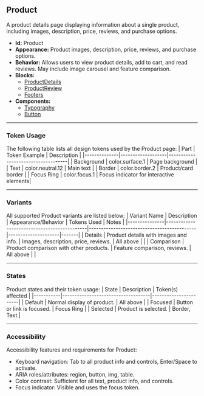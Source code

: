## Product
A product details page displaying information about a single product, including images, description, price, reviews, and purchase options.
- **Id:** Product
- **Appearance:** Product images, description, price, reviews, and purchase options.
- **Behavior:** Allows users to view product details, add to cart, and read reviews. May include image carousel and feature comparison.
- **Blocks:**
  - [ProductDetails](../blocks/ProductDetails.md)
  - [ProductReview](../blocks/ProductReview.md)
  - [Footers](../blocks/Footers.md)
- **Components:**
  - [Typography](../components/Typography.md)
  - [Button](../components/Button.md)

---

### Token Usage
The following table lists all design tokens used by the Product page:
| Part         | Token Example      | Description                        |
|--------------|-------------------|------------------------------------|
| Background   | color.surface.1   | Page background                    |
| Text         | color.neutral.12  | Main text                          |
| Border       | color.border.2    | Product/card border                |
| Focus Ring   | color.focus.1     | Focus indicator for interactive elements|

---

### Variants
All supported Product variants are listed below:
| Variant Name   | Description                                 | Appearance/Behavior                        | Tokens Used         | Notes |
|---------------|---------------------------------------------|--------------------------------------------|---------------------|-------|
| Details       | Product details with images and info.        | Images, description, price, reviews.       | All above           |       |
| Comparison    | Product comparison with other products.      | Feature comparison, reviews.               | All above           |       |

---

### States
Product states and their token usage:
| State     | Description                        | Token(s) affected      |
|-----------|------------------------------------|-----------------------|
| Default   | Normal display of product.         | All above             |
| Focused   | Button or link is focused.         | Focus Ring            |
| Selected  | Product is selected.               | Border, Text          |

---

### Accessibility
Accessibility features and requirements for Product:
- Keyboard navigation: Tab to all product info and controls, Enter/Space to activate.
- ARIA roles/attributes: region, button, img, table.
- Color contrast: Sufficient for all text, product info, and controls.
- Focus indicator: Visible and uses the focus token.
